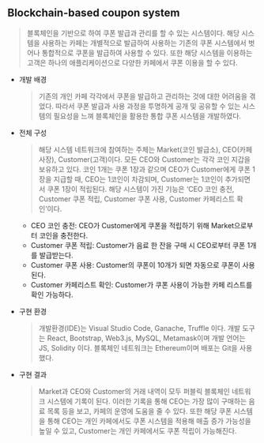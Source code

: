 ## Blockchain-based coupon system

>블록체인을 기반으로 하여 쿠폰 발급과 관리를 할 수 있는 시스템이다. 
해당 시스템을 사용하는 카페는 개별적으로 발급하여 사용하는 기존의 쿠폰 시스템에서 벗어나 통합적으로 쿠폰을 발급하여 사용할 수 있다. 
또한 해당 시스템을 이용하는 고객은 하나의 애플리케이션으로 다양한 카페에서 쿠폰 이용을 할 수 있다.

* 개발 배경   
    >기존의 개인 카페 각각에서 쿠폰을 발급하고 관리하는 것에 대한 어려움을 겪었다. 
따라서 쿠폰 발급과 사용 과정을 투명하게 공개 및 공유할 수 있는 시스템의 필요성을 느껴 블록체인을 활용한 통합 쿠폰 시스템을 개발하였다.

* 전체 구성   
    >해당 시스템 네트워크에 참여하는 주체는 Market(코인 발급소), CEO(카페 사장), Customer(고객)이다. 
모든 CEO와 Customer는 각각 코인 지갑을 보유하고 있다. 
코인 1개는 쿠폰 1장과 같으며 CEO가 Customer에게 쿠폰 1장을 지급할 때, CEO는 1코인이 차감되며, Customer는 1코인이 추가되면서 쿠폰 1장이 적립된다. 
해당 시스템이 가진 기능은 ‘CEO 코인 충전, Customer 쿠폰 적립, Customer 쿠폰 사용, Customer 카페리스트 확인’이다.
  * CEO 코인 충전: CEO가 Customer에게 쿠폰을 적립하기 위해 Market으로부터 코인을 충전한다.   
  * Customer 쿠폰 적립: Customer가 음료 한 잔을 구매 시 CEO로부터 쿠폰 1개를 발급받는다.
  * Customer 쿠폰 사용: Customer의 쿠폰이 10개가 되면 자동으로 쿠폰이 사용된다.
  * Customer 카페리스트 확인: Customer가 쿠폰 사용이 가능한 카페 리스트를 확인 가능하다.

* 구현 환경   
    >개발환경(IDE)는 Visual Studio Code, Ganache, Truffle 이다. 
개발 도구는 React, Bootstrap, Web3.js, MySQL, Metamask이며 개발 언어는 JS, Solidity 이다. 
블록체인 네트워크는 Ethereum이며 배포는 Git을 사용했다.

* 구현 결과   
    >Market과 CEO와 Customer의 거래 내역이 모두 퍼블릭 블록체인 네트워크 시스템에 기록이 된다. 
이러한 기록을 통해 CEO는 가장 많이 구매하는 음료 목록 등을 보고, 카페의 운영에 도움을 줄 수 있다. 
또한 해당 쿠폰 시스템을 통해 CEO는 개인 카페에서도 쿠폰 시스템을 적용해 매출 증가 가능성을 높일 수 있고, Customer는 개인 카페에서도 쿠폰 적립이 가능해진다.
